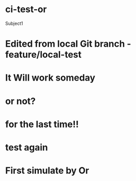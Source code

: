 # ci-test-or
Subject1
# Edited from local Git branch - feature/local-test
<!-- Trigger CI on main -->

# It Will work someday
# or not?
# for the last time!!
# test again
# First simulate by Or

